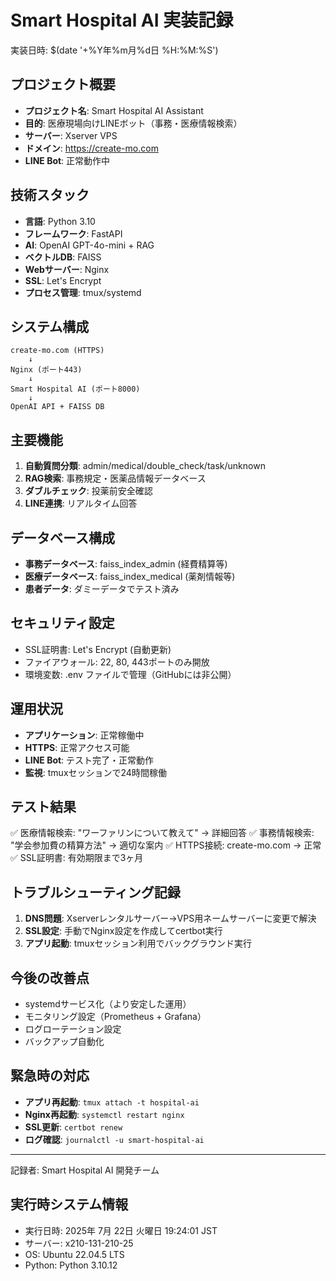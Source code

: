 # Smart Hospital AI 実装記録

実装日時: $(date '+%Y年%m月%d日 %H:%M:%S')

## プロジェクト概要
- **プロジェクト名**: Smart Hospital AI Assistant
- **目的**: 医療現場向けLINEボット（事務・医療情報検索）
- **サーバー**: Xserver VPS
- **ドメイン**: https://create-mo.com
- **LINE Bot**: 正常動作中

## 技術スタック
- **言語**: Python 3.10
- **フレームワーク**: FastAPI
- **AI**: OpenAI GPT-4o-mini + RAG
- **ベクトルDB**: FAISS
- **Webサーバー**: Nginx
- **SSL**: Let's Encrypt
- **プロセス管理**: tmux/systemd

## システム構成
```
create-mo.com (HTTPS)
    ↓
Nginx (ポート443)
    ↓
Smart Hospital AI (ポート8000)
    ↓
OpenAI API + FAISS DB
```

## 主要機能
1. **自動質問分類**: admin/medical/double_check/task/unknown
2. **RAG検索**: 事務規定・医薬品情報データベース
3. **ダブルチェック**: 投薬前安全確認
4. **LINE連携**: リアルタイム回答

## データベース構成
- **事務データベース**: faiss_index_admin (経費精算等)
- **医療データベース**: faiss_index_medical (薬剤情報等)
- **患者データ**: ダミーデータでテスト済み

## セキュリティ設定
- SSL証明書: Let's Encrypt (自動更新)
- ファイアウォール: 22, 80, 443ポートのみ開放
- 環境変数: .env ファイルで管理（GitHubには非公開）

## 運用状況
- **アプリケーション**: 正常稼働中
- **HTTPS**: 正常アクセス可能
- **LINE Bot**: テスト完了・正常動作
- **監視**: tmuxセッションで24時間稼働

## テスト結果
✅ 医療情報検索: "ワーファリンについて教えて" → 詳細回答
✅ 事務情報検索: "学会参加費の精算方法" → 適切な案内
✅ HTTPS接続: create-mo.com → 正常
✅ SSL証明書: 有効期限まで3ヶ月

## トラブルシューティング記録
1. **DNS問題**: Xserverレンタルサーバー→VPS用ネームサーバーに変更で解決
2. **SSL設定**: 手動でNginx設定を作成してcertbot実行
3. **アプリ起動**: tmuxセッション利用でバックグラウンド実行

## 今後の改善点
- systemdサービス化（より安定した運用）
- モニタリング設定（Prometheus + Grafana）
- ログローテーション設定
- バックアップ自動化

## 緊急時の対応
- **アプリ再起動**: `tmux attach -t hospital-ai`
- **Nginx再起動**: `systemctl restart nginx`
- **SSL更新**: `certbot renew`
- **ログ確認**: `journalctl -u smart-hospital-ai`

---
記録者: Smart Hospital AI 開発チーム

## 実行時システム情報
- 実行日時: 2025年  7月 22日 火曜日 19:24:01 JST
- サーバー: x210-131-210-25
- OS: Ubuntu 22.04.5 LTS
- Python: Python 3.10.12
